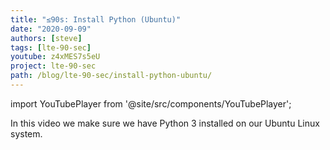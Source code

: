 ```yaml
---
title: "≤90s: Install Python (Ubuntu)"
date: "2020-09-09"
authors: [steve]
tags: [lte-90-sec]
youtube: z4xMES7s5eU
project: lte-90-sec
path: /blog/lte-90-sec/install-python-ubuntu/
---
```


import YouTubePlayer from '@site/src/components/YouTubePlayer';

<YouTubePlayer youtubeLink={frontmatter.youtube} />

In this video we make sure we have Python 3 installed on our Ubuntu Linux system.
